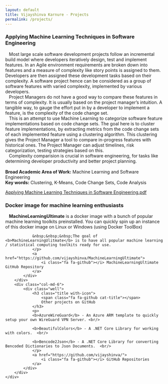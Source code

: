 ```yaml
---
layout: default
title: Vijayshinva Karnure - Projects
permalink: /projects/
---
```



<div class="container-fluid dotted-background">
	<div class="row-fluid">
        <div class="col-md-12">
            <div class="well">
			    <h3 class="title with-icon">
					<span class="fa fa-book cat-title"></span>
					Applying Machine Learning Techniques in Software Engineering
				</h3>
				<p>
				&nbsp;&nbsp;&nbsp;Most large scale software development projects follow an incremental build model where developers iteratively design, test and implement features. In an Agile environment requirements are broken down into features and a measure of complexity like story points is assigned to them. Developers are then assigned these development tasks based on their complexity. A software project hence can be considered as a group of software features with varied complexity, implemented by various developers.<br/>
				&nbsp;&nbsp;&nbsp;Project Managers do not have a good way to compare these features in terms of complexity. It is usually based on the project manager’s intuition. A tangible way, to gauge the effort put in by a developer to implement a feature, is the complexity of the code change set.<br/>
				&nbsp;&nbsp;&nbsp;This is an attempt to use Machine Learning to categorize software feature implementations based on code change sets. The goal here is to cluster feature implementations, by extracting metrics from the code change sets of each implemented feature using a clustering algorithm. This clustering gives the Project Manager a tool to compare in-progress features with historical ones. The Project Manager can adjust timelines, risk categorization, testing strategies based on this.<br/>
				&nbsp;&nbsp;&nbsp;Complexity comparision is crucial in software engineering, for tasks like determining developer productivity and better project planning.<br/>
				<br/>
				<b>Broad Academic Area of Work:</b> Machine Learning and Software Engineering
				<br/> 
				<b>Key words:</b> Clustering, K-Means, Code Change Sets, Code Analysis
				</p>
				<a href="{{ "/downloads/Applying Machine Learning Techniques in Software Engineering.pdf" | prepend: site.baseurl }}">
					<i class="fa fa-file-pdf-o"></i> Applying Machine Learning Techniques in Software Engineering.pdf
				</a>
			</div>
		</div>
	</div>
	<div class="row-fluid">
        <div class="col-md-6">
            <div class="well">
			    <h3 class="title with-icon">
					<span class="fa fa-linux cat-title"></span>
					Docker image for machine learning enthusiasts
				</h3>
				<p>
				&nbsp;&nbsp;&nbsp;<b>MachineLearningUltimate</b> is a docker image with a bunch of popular machine learning toolkits preinstalled. You can quickly spin up an instance of this docker image on Linux or Windows (using Docker ToolBox) <br/>

				&nbsp;&nbsp;&nbsp;The goal of <b>MachineLearningUlitmate</b> is to have all popular machine learning / statistical computing toolkits ready for use.
				</p>
				<a href="https://github.com/vijayshinva/MachineLearningUltimate">
					<i class="fa fa-github"></i> MachineLearningUltimate GitHub Repository
				</a>
			</div>
		</div>
		<div class="col-md-6">
            <div class="well">
			    <h3 class="title with-icon">
					<span class="fa fa-github cat-title"></span>
					Other projects on GitHub
				</h3>
				<p>
				<b>AzureWireGuard</b> - An Azure ARM template to quickly setup your own WireGuard VPN Server. <br/>

				<b>BeautifulColors</b> - A .NET Core Library for working with colors.  <br/>

				<b>Bencode2Json</b> - A .NET Core Library for converting Bencoded Dictionaries to Json Documents.  <br/>
				</p>
				<a href="https://github.com/vijayshinva/">
					<i class="fa fa-github"></i> GitHub Repositories
				</a>
			</div>
		</div>
	</div>
</div>
